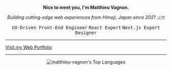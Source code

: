**<p align="center">Nice to meet you, I'm Matthieu Vagnon.</p>**
*<p align="center">Building cutting-edge web experiences from Himeji, Japan since 2021 🇯🇵</p>*
<p align="center"><kbd>UX-Driven Front-End Engineer</kbd> <kbd>React Expert</kbd> <kbd>Next.js Expert</kbd> <kbd>Designer</kbd></p>

---

<a align="center" href="https://mvagnon.dev" target="_blank">Visit my Web Portfolio</a>

---

<div align="center">

![matthieu-vagnon's Top Languages](https://github-readme-stats.vercel.app/api/top-langs/?username=matthieu-vagnon&theme=graywhite&show_icons=true&hide_border=true)
  
</div>
